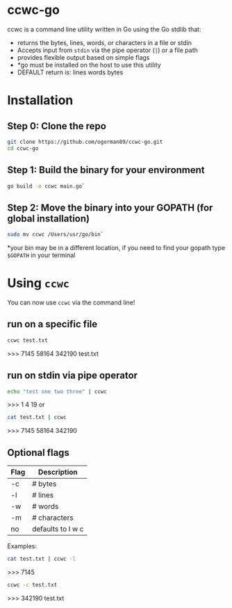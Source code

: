 # ccwc-go
ccwc is a command line utility written in Go using the Go stdlib that:
- returns the bytes, lines, words, or characters in a file or stdin 
- Accepts input from `stdin` via the pipe operator (`|`) or a file path
- provides flexible output based on simple flags
- *go must be installed on the host to use this utility
- DEFAULT return is: lines words bytes

# Installation
## Step 0: Clone the repo
```sh
git clone https://github.com/ogorman89/ccwc-go.git
cd ccwc-go
```

## Step 1: Build the binary for your environment
```sh
go build -o ccwc main.go`
```

## Step 2: Move the binary into your GOPATH (for global installation)
```sh
sudo mv ccwc /Users/usr/go/bin`
```
*your bin may be in a different location, if you need to find your gopath type `$GOPATH` in your terminal

# Using `ccwc`
You can now use `ccwc` via the command line!

## run on a specific file
```sh
ccwc test.txt
```
\>\>\> 7145 58164 342190 test.txt

## run on stdin via pipe operator
```sh
echo "test one two three" | ccwc
```
\>\>\> 1 4 19 
or
```sh
cat test.txt | ccwc
```
\>\>\> 7145 58164 342190 

## Optional flags
| Flag | Description |
|----|-------------|
| -c |	# bytes |
| -l |	# lines |
| -w |	# words |
| -m |	# characters |
| no | defaults to l w c |

Examples:

```sh
cat test.txt | ccwc -l
```
\>\>\> 7145

```sh
ccwc -c test.txt
```
\>\>\> 342190 test.txt
